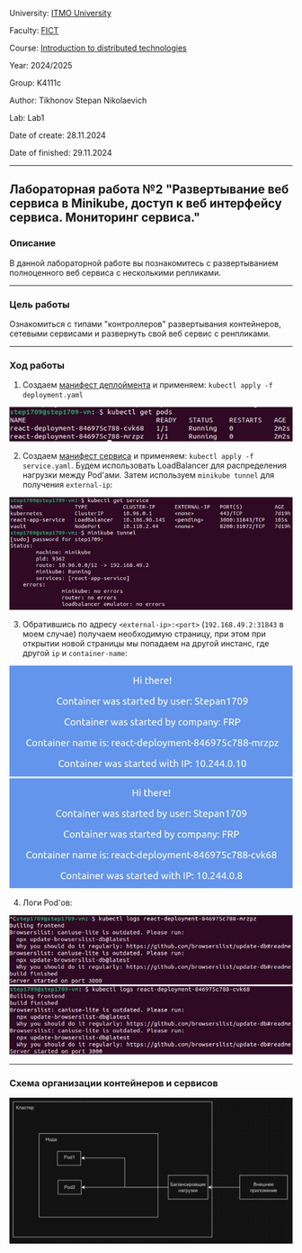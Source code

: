 University: [ITMO University](https://itmo.ru/ru/)

Faculty: [FICT](https://fict.itmo.ru)

Course: [Introduction to distributed technologies](https://github.com/itmo-ict-faculty/introduction-to-distributed-technologies)

Year: 2024/2025

Group: K4111c

Author: Tikhonov Stepan Nikolaevich

Lab: Lab1

Date of create: 28.11.2024

Date of finished: 29.11.2024

---

## Лабораторная работа №2 "Развертывание веб сервиса в Minikube, доступ к веб интерфейсу сервиса. Мониторинг сервиса."

### Описание
В данной лабораторной работе вы познакомитесь с развертыванием полноценного веб сервиса с несколькими репликами.

---

### Цель работы
Ознакомиться с типами "контроллеров" развертывания контейнеров, сетевыми сервисами и развернуть свой веб сервис с ренпликами.

---
### Ход работы

1. Создаем [манифест деплоймента](./deployment.yaml) и применяем: `kubectl apply -f deployment.yaml`

![apply_deployment](./pics/1.jpg)

2. Создаем [манифест сервиса](./service.yaml) и применяем: `kubectl apply -f service.yaml`.
 Будем использовать LoadBalancer для распределения нагрузки между Pod'ами.
 Затем используем `minikube tunnel` для получения `external-ip`:

![apply_service](./pics/2.jpg)

3. Обратившись по адресу `<external-ip>:<port>` (`192.168.49.2:31843` в моем случае) получаем необходимую страницу, при этом при
 открытии новой страницы мы попадаем на другой инстанс, где другой `ip` и `container-name`:

![page1](./pics/3.jpg)
![page2](./pics/4.jpg)

4. Логи Pod'ов:

![logs1](./pics/5.jpg)
![logs2](./pics/6.jpg)

---

### Схема организации контейнеров и сервисов

![diagram](./pics/7.jpg)